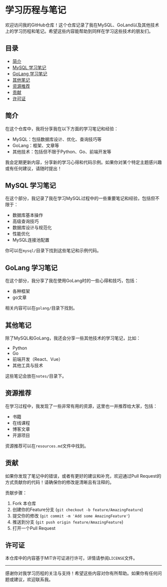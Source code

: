# 学习历程与笔记

欢迎访问我的GitHub仓库！这个仓库记录了我在MySQL、GoLand以及其他技术上的学习历程和笔记。希望这些内容能帮助到同样在学习这些技术的朋友们。

## 目录
- [简介](#简介)
- [MySQL 学习笔记](#mysql-学习笔记)
- [GoLang 学习笔记](#golang-学习笔记)
- [其他笔记](#其他笔记)
- [资源推荐](#资源推荐)
- [贡献](#贡献)
- [许可证](#许可证)

## 简介

在这个仓库中，我将分享我在以下方面的学习笔记和经验：
- MySQL：包括数据库设计、优化、查询技巧等
- GoLang：框架、文章等
- 其他技术：包括但不限于Python、Go、前端开发等

我会定期更新内容，分享新的学习心得和代码示例。如果你对某个特定主题感兴趣或有任何建议，请随时提出！

## MySQL 学习笔记

在这个部分，我记录了我在学习MySQL过程中的一些重要笔记和经验，包括但不限于：
- 数据库基本操作
- 高级查询技巧
- 数据库设计与规范化
- 性能优化
- MySQL连接池配置

你可以在`mysql/`目录下找到这些笔记和示例代码。

## GoLang 学习笔记

在这个部分，我分享了我在使用GoLang时的一些心得和技巧，包括：
- 各种框架
- go文章

相关内容可以在`golang/`目录下找到。

## 其他笔记

除了MySQL和GoLang，我还会分享一些其他技术的学习笔记，比如：
- Python
- Go
- 前端开发（React、Vue）
- 其他工具与技术

这些笔记会放在`notes/`目录下。

## 资源推荐

在学习过程中，我发现了一些非常有用的资源，这里也一并推荐给大家，包括：
- 书籍
- 在线课程
- 博客文章
- 开源项目

资源推荐可以在`resources.md`文件中找到。

## 贡献

如果你发现了笔记中的错误，或者有更好的建议和补充，欢迎通过Pull Request的方式贡献你的代码！请确保你的修改是清晰且有注释的。

贡献步骤：
1. Fork 本仓库
2. 创建你的Feature分支 (`git checkout -b feature/AmazingFeature`)
3. 提交你的修改 (`git commit -m 'Add some AmazingFeature'`)
4. 推送到分支 (`git push origin feature/AmazingFeature`)
5. 打开一个Pull Request

## 许可证

本仓库中的内容基于MIT许可证进行许可，详情请参阅`LICENSE`文件。

---

感谢你对我学习历程的关注与支持！希望这些内容对你有所帮助。如果你有任何问题或建议，欢迎联系我。

